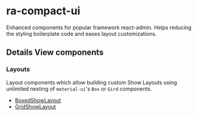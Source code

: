 # ra-compact-ui
Enhanced components for popular framework react-admin. Helps reducing the styling boilerplate code and eases layout customizations.


## Details View components

### Layouts
Layout components which allow building custom Show Layouts using unlimited nesting of `material-ui`'s `Box` or `Gird` components.
- [BoxedShowLayout](https://github.com/ValentinnDimitroff/ra-compact-ui/blob/master/src/details/BoxedShowLayout.js)
- [GridShowLayout](https://github.com/ValentinnDimitroff/ra-compact-ui/blob/master/src/details/GridShowLayout.js)

